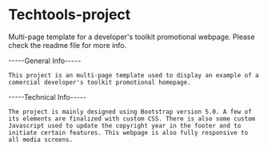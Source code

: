 # Techtools-project
Multi-page template for a developer's toolkit promotional webpage. Please check the readme file for more info.

-----General Info-----
	
	This project is an multi-page template used to display an example of a comercial developer's toolkit promotional homepage.
	
-----Technical Info-----
	
	The project is mainly designed using Bootstrap version 5.0. A few of its elements are finalized with custom CSS. There is also some custom Javascript used to update the copyright year in the footer and to initiate certain features. This webpage is also fully responsive to all media screens.